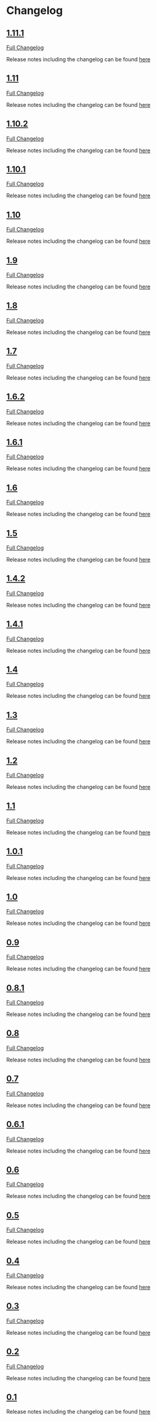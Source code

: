 # Changelog

## [1.11.1](https://github.com/kevinpapst/kimai2/tree/1.11.1)
[Full Changelog](https://github.com/kevinpapst/kimai2/compare/1.11...1.11.1)

Release notes including the changelog can be found [here](https://github.com/kevinpapst/kimai2/releases/tag/1.11.1)

## [1.11](https://github.com/kevinpapst/kimai2/tree/1.11)
[Full Changelog](https://github.com/kevinpapst/kimai2/compare/1.10.2...1.11)

Release notes including the changelog can be found [here](https://github.com/kevinpapst/kimai2/releases/tag/1.11)

## [1.10.2](https://github.com/kevinpapst/kimai2/tree/1.10.2)
[Full Changelog](https://github.com/kevinpapst/kimai2/compare/1.9...1.10.2)

Release notes including the changelog can be found [here](https://github.com/kevinpapst/kimai2/releases/tag/1.10.2)

## [1.10.1](https://github.com/kevinpapst/kimai2/tree/1.10.1)
[Full Changelog](https://github.com/kevinpapst/kimai2/compare/1.9...1.10.1)

Release notes including the changelog can be found [here](https://github.com/kevinpapst/kimai2/releases/tag/1.10.1)

## [1.10](https://github.com/kevinpapst/kimai2/tree/1.10)
[Full Changelog](https://github.com/kevinpapst/kimai2/compare/1.9...1.10)

Release notes including the changelog can be found [here](https://github.com/kevinpapst/kimai2/releases/tag/1.10)

## [1.9](https://github.com/kevinpapst/kimai2/tree/1.9)
[Full Changelog](https://github.com/kevinpapst/kimai2/compare/1.8...1.9)

Release notes including the changelog can be found [here](https://github.com/kevinpapst/kimai2/releases/tag/1.9)

## [1.8](https://github.com/kevinpapst/kimai2/tree/1.8)
[Full Changelog](https://github.com/kevinpapst/kimai2/compare/1.7...1.8)

Release notes including the changelog can be found [here](https://github.com/kevinpapst/kimai2/releases/tag/1.8)

## [1.7](https://github.com/kevinpapst/kimai2/tree/1.7)
[Full Changelog](https://github.com/kevinpapst/kimai2/compare/1.6.2...1.7)

Release notes including the changelog can be found [here](https://github.com/kevinpapst/kimai2/releases/tag/1.7)

## [1.6.2](https://github.com/kevinpapst/kimai2/tree/1.6.2)
[Full Changelog](https://github.com/kevinpapst/kimai2/compare/1.6.1...1.6.2)

Release notes including the changelog can be found [here](https://github.com/kevinpapst/kimai2/releases/tag/1.6.2)

## [1.6.1](https://github.com/kevinpapst/kimai2/tree/1.6.1)
[Full Changelog](https://github.com/kevinpapst/kimai2/compare/1.6...1.6.1)

Release notes including the changelog can be found [here](https://github.com/kevinpapst/kimai2/releases/tag/1.6.1)

## [1.6](https://github.com/kevinpapst/kimai2/tree/1.6)
[Full Changelog](https://github.com/kevinpapst/kimai2/compare/1.5...1.6)

Release notes including the changelog can be found [here](https://github.com/kevinpapst/kimai2/releases/tag/1.6)

## [1.5](https://github.com/kevinpapst/kimai2/tree/1.5)
[Full Changelog](https://github.com/kevinpapst/kimai2/compare/1.4.2...1.5)

Release notes including the changelog can be found [here](https://github.com/kevinpapst/kimai2/releases/tag/1.5)

## [1.4.2](https://github.com/kevinpapst/kimai2/tree/1.4)
[Full Changelog](https://github.com/kevinpapst/kimai2/compare/1.4.1...1.4.2)

Release notes including the changelog can be found [here](https://github.com/kevinpapst/kimai2/releases/tag/1.4.2)

## [1.4.1](https://github.com/kevinpapst/kimai2/tree/1.4)
[Full Changelog](https://github.com/kevinpapst/kimai2/compare/1.4...1.4.1)

Release notes including the changelog can be found [here](https://github.com/kevinpapst/kimai2/releases/tag/1.4.1)

## [1.4](https://github.com/kevinpapst/kimai2/tree/1.4)
[Full Changelog](https://github.com/kevinpapst/kimai2/compare/1.3...1.4)

Release notes including the changelog can be found [here](https://github.com/kevinpapst/kimai2/releases/tag/1.4)

## [1.3](https://github.com/kevinpapst/kimai2/tree/1.3)
[Full Changelog](https://github.com/kevinpapst/kimai2/compare/1.2...1.3)

Release notes including the changelog can be found [here](https://github.com/kevinpapst/kimai2/releases/tag/1.3)

## [1.2](https://github.com/kevinpapst/kimai2/tree/1.2)
[Full Changelog](https://github.com/kevinpapst/kimai2/compare/1.1...1.2)

Release notes including the changelog can be found [here](https://github.com/kevinpapst/kimai2/releases/tag/1.2)

## [1.1](https://github.com/kevinpapst/kimai2/tree/1.1)
[Full Changelog](https://github.com/kevinpapst/kimai2/compare/1.0.1...1.1)

Release notes including the changelog can be found [here](https://github.com/kevinpapst/kimai2/releases/tag/1.1)

## [1.0.1](https://github.com/kevinpapst/kimai2/tree/1.0.1)
[Full Changelog](https://github.com/kevinpapst/kimai2/compare/1.0...1.0.1)

Release notes including the changelog can be found [here](https://github.com/kevinpapst/kimai2/releases/tag/1.0.1)

## [1.0](https://github.com/kevinpapst/kimai2/tree/1.0)
[Full Changelog](https://github.com/kevinpapst/kimai2/compare/0.9...1.0)

Release notes including the changelog can be found [here](https://github.com/kevinpapst/kimai2/releases/tag/1.0)

## [0.9](https://github.com/kevinpapst/kimai2/tree/0.9)
[Full Changelog](https://github.com/kevinpapst/kimai2/compare/0.8.1...0.9)

Release notes including the changelog can be found [here](https://github.com/kevinpapst/kimai2/releases/tag/0.9)

## [0.8.1](https://github.com/kevinpapst/kimai2/tree/0.8.1)
[Full Changelog](https://github.com/kevinpapst/kimai2/compare/0.8...0.8.1)

Release notes including the changelog can be found [here](https://github.com/kevinpapst/kimai2/releases/tag/0.8.1)

## [0.8](https://github.com/kevinpapst/kimai2/tree/0.8)
[Full Changelog](https://github.com/kevinpapst/kimai2/compare/0.7...0.8)

Release notes including the changelog can be found [here](https://github.com/kevinpapst/kimai2/releases/tag/0.8)

## [0.7](https://github.com/kevinpapst/kimai2/tree/0.7)
[Full Changelog](https://github.com/kevinpapst/kimai2/compare/0.6.1...0.7)

Release notes including the changelog can be found [here](https://github.com/kevinpapst/kimai2/releases/tag/0.7)

## [0.6.1](https://github.com/kevinpapst/kimai2/tree/0.6.1)
[Full Changelog](https://github.com/kevinpapst/kimai2/compare/0.6...0.6.1)

Release notes including the changelog can be found [here](https://github.com/kevinpapst/kimai2/releases/tag/0.6.1)

## [0.6](https://github.com/kevinpapst/kimai2/tree/0.6)
[Full Changelog](https://github.com/kevinpapst/kimai2/compare/0.5...0.6)

Release notes including the changelog can be found [here](https://github.com/kevinpapst/kimai2/releases/tag/0.6)

## [0.5](https://github.com/kevinpapst/kimai2/tree/0.5)
[Full Changelog](https://github.com/kevinpapst/kimai2/compare/0.4...0.5)

Release notes including the changelog can be found [here](https://github.com/kevinpapst/kimai2/releases/tag/0.5)

## [0.4](https://github.com/kevinpapst/kimai2/tree/0.4)
[Full Changelog](https://github.com/kevinpapst/kimai2/compare/0.3...0.4)

Release notes including the changelog can be found [here](https://github.com/kevinpapst/kimai2/releases/tag/0.4)

## [0.3](https://github.com/kevinpapst/kimai2/tree/0.3)
[Full Changelog](https://github.com/kevinpapst/kimai2/compare/0.2...0.3)

Release notes including the changelog can be found [here](https://github.com/kevinpapst/kimai2/releases/tag/0.3)

## [0.2](https://github.com/kevinpapst/kimai2/tree/0.2)
[Full Changelog](https://github.com/kevinpapst/kimai2/compare/0.1...0.2)

Release notes including the changelog can be found [here](https://github.com/kevinpapst/kimai2/releases/tag/0.2)

## [0.1](https://github.com/kevinpapst/kimai2/tree/0.1)

Release notes including the changelog can be found [here](https://github.com/kevinpapst/kimai2/releases/tag/0.1)
